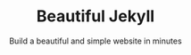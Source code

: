 ---
layout: home
title: Beautiful Jekyll
subtitle: Build a beautiful and simple website in minutes
---